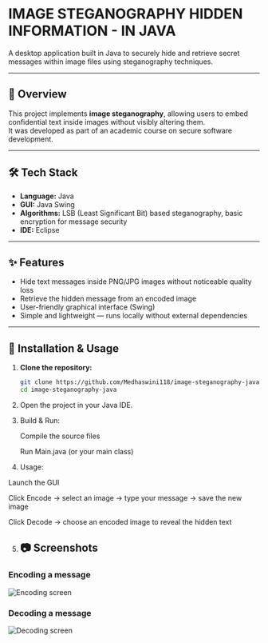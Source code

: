 # IMAGE STEGANOGRAPHY HIDDEN INFORMATION - IN JAVA

A desktop application built in Java to securely hide and retrieve secret messages within image files using steganography techniques.

---

## 📌 Overview
This project implements **image steganography**, allowing users to embed confidential text inside images without visibly altering them.  
It was developed as part of an academic course on secure software development.

---

## 🛠 Tech Stack
- **Language:** Java  
- **GUI:** Java Swing  
- **Algorithms:** LSB (Least Significant Bit) based steganography, basic encryption for message security  
- **IDE:** Eclipse 

---

## ✨ Features
- Hide text messages inside PNG/JPG images without noticeable quality loss  
- Retrieve the hidden message from an encoded image  
- User-friendly graphical interface (Swing)  
- Simple and lightweight — runs locally without external dependencies

---

## 🚀 Installation & Usage
1. **Clone the repository:**
   ```bash
   git clone https://github.com/Medhaswini118/image-steganography-java.git
   cd image-steganography-java
2. Open the project in your Java IDE.

3. Build & Run:

   Compile the source files

   Run Main.java (or your main class)

4. Usage:

Launch the GUI

Click Encode → select an image → type your message → save the new image

Click Decode → choose an encoded image to reveal the hidden text

5. ## 📷 Screenshots

### Encoding a message
![Encoding screen](images/encrypt-code.png)

### Decoding a message
![Decoding screen](images/decrypt-code.png)

